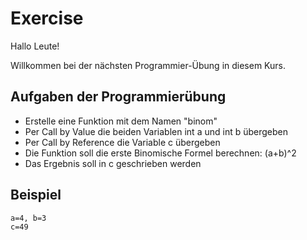 # Exercise

Hallo Leute!

Willkommen bei der nächsten Programmier-Übung in diesem Kurs.

## Aufgaben der Programmierübung

- Erstelle eine Funktion mit dem Namen "binom"
- Per Call by Value die beiden Variablen int a und int b übergeben
- Per Call by Reference die Variable c übergeben
- Die Funktion soll die erste Binomische Formel berechnen: (a+b)^2
- Das Ergebnis soll in c geschrieben werden

## Beispiel

```terminal
a=4, b=3
c=49
```

